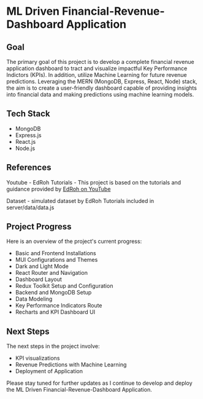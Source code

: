 # ML Driven Financial-Revenue-Dashboard Application 

## Goal

The primary goal of this project is to develop a complete financial revenue application dashboard to tract and visualize impactful Key Performance Indictors (KPIs). In addition, utilize Machine Learning for future revenue predictions. Leveraging the MERN (MongoDB, Express, React, Node) stack, the aim is to create a user-friendly dashboard capable of providing insights into financial data and making predictions using machine learning models.

## Tech Stack

- MongoDB
- Express.js
- React.js
- Node.js

## References

Youtube - EdRoh Tutorials - This project is based on the tutorials and guidance provided by [EdRoh on YouTube](https://www.youtube.com/@EdRohDev)

Dataset - simulated dataset by EdRoh Tutorials included in server/data/data.js

## Project Progress

Here is an overview of the project's current progress:

- Basic and Frontend Installations
- MUI Configurations and Themes
- Dark and Light Mode
- React Router and Navigation
- Dashboard Layout
- Redux Toolkit Setup and Configuration
- Backend and MongoDB Setup
- Data Modeling
- Key Performance Indicators Route
- Recharts and KPI Dashboard UI

## Next Steps

The next steps in the project involve:
- KPI visualizations
- Revenue Predictions with Machine Learning
- Deployment of Application

Please stay tuned for further updates as I continue to develop and deploy the ML Driven Financial-Revenue-Dashboard Application.
